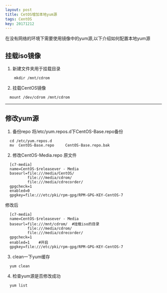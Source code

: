 ```yaml
---
layout: post
title: CetOS增加本地yum源
tags: CentOS
key: 20171212
---
```

在没有网络的环境下需要使用镜像中的yum源,以下介绍如何配置本地yum源
## 挂载iso镜像
1. 新建文件夹用于挂载目录
```
    mkdir /mnt/cdrom
```
2. 挂载CentOS镜像
```
  mount /dev/cdrom /mnt/cdrom
```
---
## 修改yum源
1. 备份repo
将/etc/yum.repos.d下CentOS-Base.repo备份
```
  cd /etc/yum.repos.d
  mv  CentOS-Base.repo     CentOS-Base.repo.bak
```
2. 修改CentOS-Media.repo
原文件
```
  [c7-media]
  name=CentOS-$releasever - Media
  baseurl=file:///media/CentOS/
          file:///media/cdrom/
          file:///media/cdrecorder/
  gpgcheck=1
  enabled=0
  gpgkey=file:///etc/pki/rpm-gpg/RPM-GPG-KEY-CentOS-7
```
修改后
```
  [c7-media]
  name=CentOS-$releasever - Media
  baseurl=file:///mnt/cdrom/  #挂载iso的目录
          file:///media/cdrom/
          file:///media/cdrecorder/
  gpgcheck=1
  enabled=1    #开启
  gpgkey=file:///etc/pki/rpm-gpg/RPM-GPG-KEY-CentOS-7
```
3. clean一下yum缓存
```
  yum clean
```
4. 检查yum源是否修改成功
```
  yum list
```
